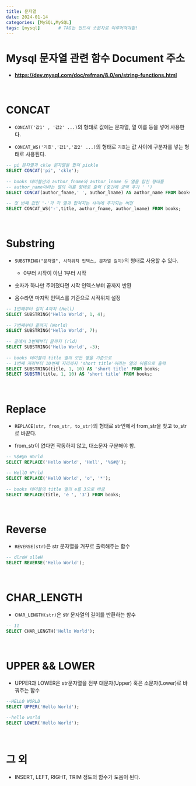 ```yaml
---
title: 문자열
date: 2024-01-14
categories: [MySQL,MySQL]
tags: [mysql]		# TAG는 반드시 소문자로 이루어져야함!
---
```


# Mysql 문자열 관련 함수 Document 주소

* **https://dev.mysql.com/doc/refman/8.0/en/string-functions.html**

<br>

# **CONCAT**

* `CONCAT('값1' , '값2' ...)`의 형태로 값에는 문자열, 열 이름 등을 넣어 사용한다.

* `CONCAT_WS('기호','값1','값2' ...)`의 형태로 `기호`는 값 사이에 구분자를 넣는 형태로 사용된다.

```sql
-- pi 문자열과 ckle 문자열을 합쳐 pickle
SELECT CONCAT('pi', 'ckle');
 
-- books 테이블안의 author_fname와 author_lname 두 열을 합친 형태를
-- author_name이라는 열의 이름 형태로 출력 (중간에 공백 추가 ' ')
SELECT CONCAT(author_fname,' ', author_lname) AS author_name FROM books;
 
-- 첫 번째 값인 '-'가 각 열과 합쳐지는 사이에 추가되는 버전
SELECT CONCAT_WS('-',title, author_fname, author_lname) FROM books;
```

<br>

# **Substring**

* `SUBSTRING("문자열", 시작위치 인덱스, 문자열 길이)`의 형태로 사용할 수 있다.

  * 0부터 시작이 아닌 1부터 시작
  
* 숫자가 하나만 주어졌다면 시작 인덱스부터 끝까지 반환

* 음수라면 마지막 인덱스를 기준으로 시작위치 설정

```sql
-- 1번째부터 길이 4까지 (Hell)
SELECT SUBSTRING('Hello World', 1, 4);
 
-- 7번째부터 끝까지 (World)
SELECT SUBSTRING('Hello World', 7);
 
-- 끝에서 3번째부터 끝까지 (rld)
SELECT SUBSTRING('Hello World', -3);
 
-- books 테이블의 title 열의 모든 행을 기준으로 
-- 1번째 자리부터 10번째 자리까지 'short title'이라는 열의 이름으로 출력
SELECT SUBSTRING(title, 1, 10) AS 'short title' FROM books;
SELECT SUBSTR(title, 1, 10) AS 'short title' FROM books;
```

<br>

# **Replace**

* `REPLACE(str, from_str, to_str)`의 형태로 str안에서 from_str을 찾고 to_str로 바꾼다.

* from_str이 없다면 작동하지 않고, 대소문자 구분해야 함.
  
```sql
-- %$#@o World
SELECT REPLACE('Hello World', 'Hell', '%$#@');

-- HellO W*rld
SELECT REPLACE('HellO World', 'o', '*');
 
-- books 테이블의 title 열의 e를 3으로 바꿈
SELECT REPLACE(title, 'e ', '3') FROM books;
```

<br>

# **Reverse**

* `REVERSE(str)`은 str 문자열을 거꾸로 출력해주는 함수


```sql
-- dlroW olleH
SELECT REVERSE('Hello World');
```

<br>

# **CHAR_LENGTH**

* `CHAR_LENGTH(str)`은 str 문자열의 길이를 반환하는 함수

```sql
-- 11
SELECT CHAR_LENGTH('Hello World');
```

<br>

# **UPPER && LOWER**  

* UPPER과 LOWER은 str문자열을 전부 대문자(Upper) 혹은 소문자(Lower)로 바꿔주는 함수

```sql
--HELLO WORLD
SELECT UPPER('Hello World');
 
--hello world
SELECT LOWER('Hello World');
```

<br>


# 그 외

* INSERT, LEFT, RIGHT, TRIM 정도의 함수가 도움이 된다.
